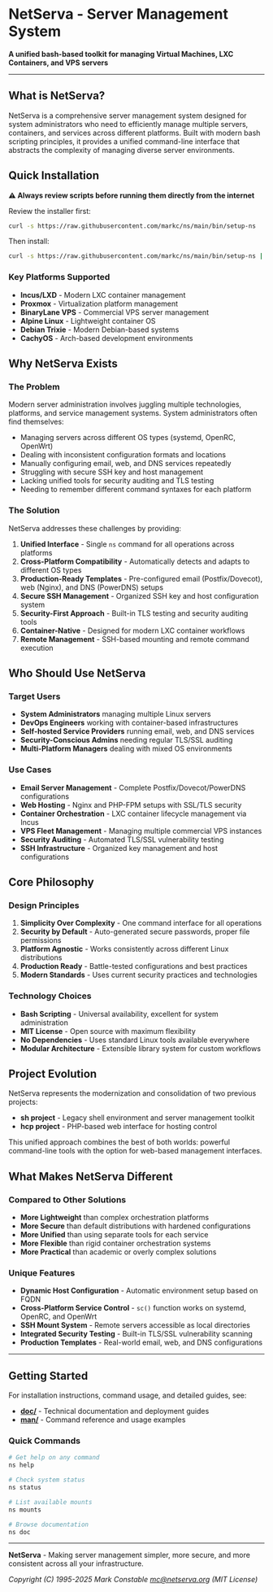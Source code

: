 # NetServa - Server Management System

**A unified bash-based toolkit for managing Virtual Machines, LXC Containers, and VPS servers**

---

## What is NetServa?

NetServa is a comprehensive server management system designed for system administrators who need to efficiently manage multiple servers, containers, and services across different platforms. Built with modern bash scripting principles, it provides a unified command-line interface that abstracts the complexity of managing diverse server environments.

## Quick Installation

**⚠️ Always review scripts before running them directly from the internet**

Review the installer first:
```bash
curl -s https://raw.githubusercontent.com/markc/ns/main/bin/setup-ns
```

Then install:
```bash
curl -s https://raw.githubusercontent.com/markc/ns/main/bin/setup-ns | bash
```

### Key Platforms Supported
- **Incus/LXD** - Modern LXC container management
- **Proxmox** - Virtualization platform management  
- **BinaryLane VPS** - Commercial VPS server management
- **Alpine Linux** - Lightweight container OS
- **Debian Trixie** - Modern Debian-based systems
- **CachyOS** - Arch-based development environments

## Why NetServa Exists

### The Problem
Modern server administration involves juggling multiple technologies, platforms, and service management systems. System administrators often find themselves:

- Managing servers across different OS types (systemd, OpenRC, OpenWrt)
- Dealing with inconsistent configuration formats and locations
- Manually configuring email, web, and DNS services repeatedly
- Struggling with secure SSH key and host management
- Lacking unified tools for security auditing and TLS testing
- Needing to remember different command syntaxes for each platform

### The Solution
NetServa addresses these challenges by providing:

1. **Unified Interface** - Single `ns` command for all operations across platforms
2. **Cross-Platform Compatibility** - Automatically detects and adapts to different OS types
3. **Production-Ready Templates** - Pre-configured email (Postfix/Dovecot), web (Nginx), and DNS (PowerDNS) setups  
4. **Secure SSH Management** - Organized SSH key and host configuration system
5. **Security-First Approach** - Built-in TLS testing and security auditing tools
6. **Container-Native** - Designed for modern LXC container workflows
7. **Remote Management** - SSH-based mounting and remote command execution

## Who Should Use NetServa

### Target Users
- **System Administrators** managing multiple Linux servers
- **DevOps Engineers** working with container-based infrastructures  
- **Self-hosted Service Providers** running email, web, and DNS services
- **Security-Conscious Admins** needing regular TLS/SSL auditing
- **Multi-Platform Managers** dealing with mixed OS environments

### Use Cases
- **Email Server Management** - Complete Postfix/Dovecot/PowerDNS configurations
- **Web Hosting** - Nginx and PHP-FPM setups with SSL/TLS security
- **Container Orchestration** - LXC container lifecycle management via Incus
- **VPS Fleet Management** - Managing multiple commercial VPS instances
- **Security Auditing** - Automated TLS/SSL vulnerability testing
- **SSH Infrastructure** - Organized key management and host configurations

## Core Philosophy

### Design Principles
1. **Simplicity Over Complexity** - One command interface for all operations
2. **Security by Default** - Auto-generated secure passwords, proper file permissions
3. **Platform Agnostic** - Works consistently across different Linux distributions
4. **Production Ready** - Battle-tested configurations and best practices
5. **Modern Standards** - Uses current security practices and technologies

### Technology Choices
- **Bash Scripting** - Universal availability, excellent for system administration
- **MIT License** - Open source with maximum flexibility
- **No Dependencies** - Uses standard Linux tools available everywhere
- **Modular Architecture** - Extensible library system for custom workflows

## Project Evolution

NetServa represents the modernization and consolidation of two previous projects:
- **sh project** - Legacy shell environment and server management toolkit
- **hcp project** - PHP-based web interface for hosting control

This unified approach combines the best of both worlds: powerful command-line tools with the option for web-based management interfaces.

## What Makes NetServa Different

### Compared to Other Solutions
- **More Lightweight** than complex orchestration platforms
- **More Secure** than default distributions with hardened configurations  
- **More Unified** than using separate tools for each service
- **More Flexible** than rigid container orchestration systems
- **More Practical** than academic or overly complex solutions

### Unique Features
- **Dynamic Host Configuration** - Automatic environment setup based on FQDN
- **Cross-Platform Service Control** - `sc()` function works on systemd, OpenRC, and OpenWrt
- **SSH Mount System** - Remote servers accessible as local directories
- **Integrated Security Testing** - Built-in TLS/SSL vulnerability scanning
- **Production Templates** - Real-world email, web, and DNS configurations

---

## Getting Started

For installation instructions, command usage, and detailed guides, see:
- **[doc/](doc/)** - Technical documentation and deployment guides
- **[man/](man/)** - Command reference and usage examples

### Quick Commands
```bash
# Get help on any command
ns help

# Check system status
ns status

# List available mounts
ns mounts

# Browse documentation
ns doc
```

---

**NetServa** - Making server management simpler, more secure, and more consistent across all your infrastructure.

*Copyright (C) 1995-2025 Mark Constable <mc@netserva.org> (MIT License)*